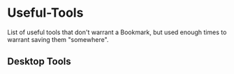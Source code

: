# Useful-Tools
List of useful tools that don't warrant a Bookmark, but used enough times to warrant saving them "somewhere".


## Desktop Tools
